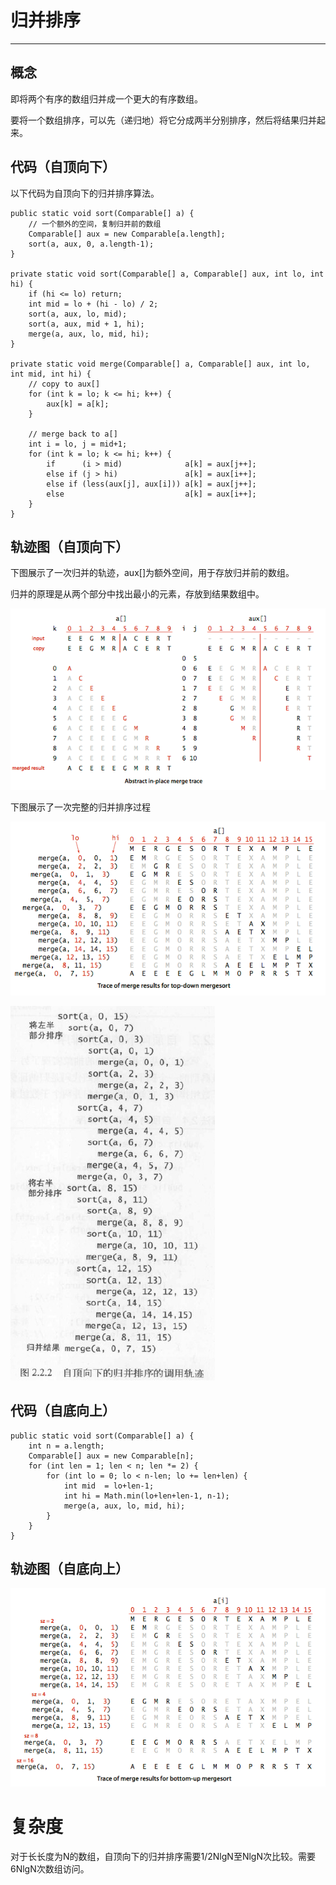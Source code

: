 # 归并排序

---

## 概念

即将两个有序的数组归并成一个更大的有序数组。

要将一个数组排序，可以先（递归地）将它分成两半分别排序，然后将结果归并起来。

## 代码（自顶向下）

以下代码为自顶向下的归并排序算法。

```
public static void sort(Comparable[] a) {
    // 一个额外的空间，复制归并前的数组
    Comparable[] aux = new Comparable[a.length];
    sort(a, aux, 0, a.length-1);
}

private static void sort(Comparable[] a, Comparable[] aux, int lo, int hi) {
    if (hi <= lo) return;
    int mid = lo + (hi - lo) / 2;
    sort(a, aux, lo, mid);
    sort(a, aux, mid + 1, hi);
    merge(a, aux, lo, mid, hi);
}

private static void merge(Comparable[] a, Comparable[] aux, int lo, int mid, int hi) {
    // copy to aux[]
    for (int k = lo; k <= hi; k++) {
        aux[k] = a[k]; 
    }

    // merge back to a[]
    int i = lo, j = mid+1;
    for (int k = lo; k <= hi; k++) {
        if      (i > mid)              a[k] = aux[j++];
        else if (j > hi)               a[k] = aux[i++];
        else if (less(aux[j], aux[i])) a[k] = aux[j++];
        else                           a[k] = aux[i++];
    }
}
```

## 轨迹图（自顶向下）

下图展示了一次归并的轨迹，aux\[\]为额外空间，用于存放归并前的数组。

归并的原理是从两个部分中找出最小的元素，存放到结果数组中。

![](/assets/sort/merge_trace1.png)

下图展示了一次完整的归并排序过程

![](/assets/sort/merge_trace2.png)

![](/assets/sort/merge_trace3.png)

## 代码（自底向上）

```
public static void sort(Comparable[] a) {
    int n = a.length;
    Comparable[] aux = new Comparable[n];
    for (int len = 1; len < n; len *= 2) {
        for (int lo = 0; lo < n-len; lo += len+len) {
            int mid  = lo+len-1;
            int hi = Math.min(lo+len+len-1, n-1);
            merge(a, aux, lo, mid, hi);
        }
    }
}
```

## 轨迹图（自底向上）

![](/assets/sort/merge_trace4.png)

# 复杂度

对于长长度为N的数组，自顶向下的归并排序需要1/2NlgN至NlgN次比较。需要6NlgN次数组访问。

